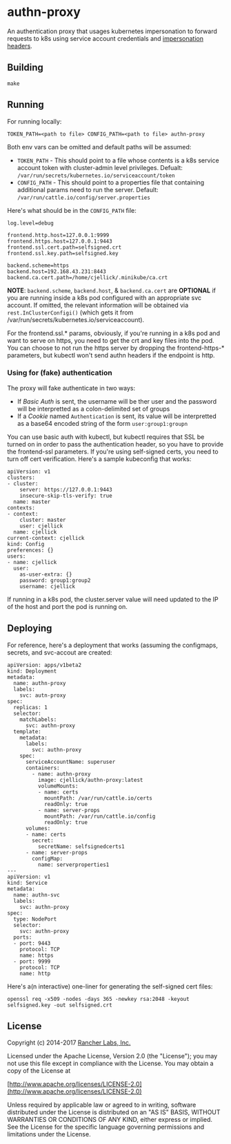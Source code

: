 authn-proxy
========

An authentication proxy that usages kubernetes impersonation to forward requests to k8s using service account credentials and [impersonation headers](https://kubernetes.io/docs/admin/authentication/#user-impersonation).

## Building

`make`


## Running

For running locally:
```
TOKEN_PATH=<path to file> CONFIG_PATH=<path to file> authn-proxy
```

Both env vars can be omitted and default paths will be assumed:
- `TOKEN_PATH` - This should point to a file whose contents is a k8s service account token with cluster-admin level privileges. Defualt: `/var/run/secrets/kubernetes.io/serviceaccount/token`
- `CONFIG_PATH` - This should point to a properties file that containing additional params need to run the server. Default: `/var/run/cattle.io/config/server.properties`


Here's what should be in the `CONFIG_PATH` file:
```
log.level=debug

frontend.http.host=127.0.0.1:9999
frontend.https.host=127.0.0.1:9443
frontend.ssl.cert.path=selfsigned.crt
frontend.ssl.key.path=selfsigned.key

backend.scheme=https
backend.host=192.168.43.231:8443 
backend.ca.cert.path=/home/cjellick/.minikube/ca.crt
```
**NOTE**: `backend.scheme`, `backend.host`, & `backend.ca.cert` are **OPTIONAL** if you are running inside a k8s pod configured with an appropriate svc account. If omitted, the relevant information will be obtained via `rest.InClusterConfigi()` (which gets it from /var/run/secrets/kubernetes.io/serviceaccount).

For the frontend.ssl.* params, obviously, if you're running in a k8s pod and want to serve on https, you need to get the crt and key files into the pod. You can choose to not run the https server by dropping the frontend-https-\* parameters, but kubectl won't send authn headers if the endpoint is http.

### Using for (fake) authentication

The proxy will fake authenticate in two ways:
- If *Basic Auth* is sent, the username will be ther user and the password will be interpretted as a colon-delimited set of groups
- If a *Cookie* named `Authentication` is sent, its value will be interpretted as a base64 encoded string of the form `user:group1:groupn`


You can use basic auth with kubectl, but kubectl requires that SSL be turned on in order to pass the authentication header, so you have to provide the frontend-ssl parameters.
If you're using self-signed certs, you need to turn off cert verification. Here's a sample kubeconfig that works:
```
apiVersion: v1
clusters:
- cluster:
    server: https://127.0.0.1:9443
    insecure-skip-tls-verify: true
  name: master
contexts:
- context:
    cluster: master
    user: cjellick
  name: cjellick
current-context: cjellick
kind: Config
preferences: {}
users:
- name: cjellick
  user:
    as-user-extra: {}
    password: group1:group2
    username: cjellick
```
If running in a k8s pod, the cluster.server value will need updated to the IP of the host and port the pod is running on.

## Deploying
For reference, here's a deployment that works (assuming the configmaps, secrets, and svc-accout are created:
```
apiVersion: apps/v1beta2
kind: Deployment
metadata:
  name: authn-proxy
  labels:
    svc: autn-proxy
spec:
  replicas: 1
  selector:
    matchLabels:
      svc: authn-proxy
  template:
    metadata:
      labels:
        svc: authn-proxy
    spec:
      serviceAccountName: superuser
      containers:
        - name: authn-proxy
          image: cjellick/authn-proxy:latest
          volumeMounts:
          - name: certs
            mountPath: /var/run/cattle.io/certs
            readOnly: true
          - name: server-props
            mountPath: /var/run/cattle.io/config
            readOnly: true
      volumes:
      - name: certs
        secret:
          secretName: selfsignedcerts1
      - name: server-props
        configMap:
          name: serverproperties1
---
apiVersion: v1
kind: Service
metadata:
  name: authn-svc
  labels:
    svc: authn-proxy
spec:
  type: NodePort
  selector:
    svc: authn-proxy
  ports:
  - port: 9443
    protocol: TCP
    name: https
  - port: 9999
    protocol: TCP
    name: http
```


Here's a(n interactive) one-liner for generating the self-signed cert files:
```
openssl req -x509 -nodes -days 365 -newkey rsa:2048 -keyout selfsigned.key -out selfsigned.crt
```

## License
Copyright (c) 2014-2017 [Rancher Labs, Inc.](http://rancher.com)

Licensed under the Apache License, Version 2.0 (the "License");
you may not use this file except in compliance with the License.
You may obtain a copy of the License at

[http://www.apache.org/licenses/LICENSE-2.0](http://www.apache.org/licenses/LICENSE-2.0)

Unless required by applicable law or agreed to in writing, software
distributed under the License is distributed on an "AS IS" BASIS,
WITHOUT WARRANTIES OR CONDITIONS OF ANY KIND, either express or implied.
See the License for the specific language governing permissions and
limitations under the License.
